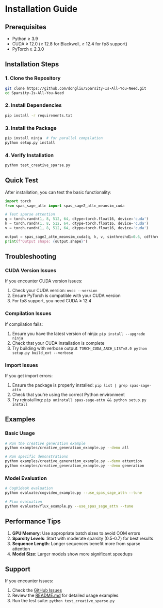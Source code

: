 # Installation Guide

## Prerequisites

- Python ≥ 3.9
- CUDA ≥ 12.0 (≥ 12.8 for Blackwell, ≥ 12.4 for fp8 support)
- PyTorch ≥ 2.3.0

## Installation Steps

### 1. Clone the Repository
```bash
git clone https://github.com/dongliu/Sparsity-Is-All-You-Need.git
cd Sparsity-Is-All-You-Need
```

### 2. Install Dependencies
```bash
pip install -r requirements.txt
```

### 3. Install the Package
```bash
pip install ninja  # for parallel compilation
python setup.py install
```

### 4. Verify Installation
```bash
python test_creative_sparse.py
```

## Quick Test

After installation, you can test the basic functionality:

```python
import torch
from spas_sage_attn import spas_sage2_attn_meansim_cuda

# Test sparse attention
q = torch.randn(1, 8, 512, 64, dtype=torch.float16, device='cuda')
k = torch.randn(1, 8, 512, 64, dtype=torch.float16, device='cuda')
v = torch.randn(1, 8, 512, 64, dtype=torch.float16, device='cuda')

output = spas_sage2_attn_meansim_cuda(q, k, v, simthreshd1=0.6, cdfthreshd=0.97, pvthreshd=15)
print(f"Output shape: {output.shape}")
```

## Troubleshooting

### CUDA Version Issues
If you encounter CUDA version issues:
1. Check your CUDA version: `nvcc --version`
2. Ensure PyTorch is compatible with your CUDA version
3. For fp8 support, you need CUDA ≥ 12.4

### Compilation Issues
If compilation fails:
1. Ensure you have the latest version of ninja: `pip install --upgrade ninja`
2. Check that your CUDA installation is complete
3. Try building with verbose output: `TORCH_CUDA_ARCH_LIST=8.0 python setup.py build_ext --verbose`

### Import Issues
If you get import errors:
1. Ensure the package is properly installed: `pip list | grep spas-sage-attn`
2. Check that you're using the correct Python environment
3. Try reinstalling: `pip uninstall spas-sage-attn && python setup.py install`

## Examples

### Basic Usage
```bash
# Run the creative generation example
python examples/creative_generation_example.py --demo all

# Run specific demonstrations
python examples/creative_generation_example.py --demo attention
python examples/creative_generation_example.py --demo generation
```

### Model Evaluation
```bash
# CogVideoX evaluation
python evaluate/cogvideo_example.py --use_spas_sage_attn --tune

# Flux evaluation
python evaluate/flux_example.py --use_spas_sage_attn --tune
```

## Performance Tips

1. **GPU Memory**: Use appropriate batch sizes to avoid OOM errors
2. **Sparsity Levels**: Start with moderate sparsity (0.5-0.7) for best results
3. **Sequence Length**: Longer sequences benefit more from sparse attention
4. **Model Size**: Larger models show more significant speedups

## Support

If you encounter issues:
1. Check the [GitHub Issues](https://github.com/dongliu/Sparsity-Is-All-You-Need/issues)
2. Review the [README.md](README.md) for detailed usage examples
3. Run the test suite: `python test_creative_sparse.py`
